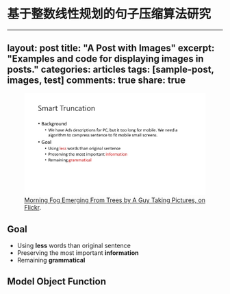 # 基于整数线性规划的句子压缩算法研究

---
layout: post
title: "A Post with Images"
excerpt: "Examples and code for displaying images in posts."
categories: articles
tags: [sample-post, images, test]
comments: true
share: true
---


<figure>
	<a href="../../images/20170628/Slide03.jpg"><img src="../../images/20170628/Slide03.jpg" alt="image"></a>
	<figcaption><a href="http://www.flickr.com/photos/80901381@N04/7758832526/" title="Morning Fog Emerging From Trees by A Guy Taking Pictures, on Flickr">Morning Fog Emerging From Trees by A Guy Taking Pictures, on Flickr</a>.</figcaption>
</figure>


## Goal
- Using **less** words than original sentence
- Preserving the most important **information**
- Remaining **grammatical**


## Model Object Function

